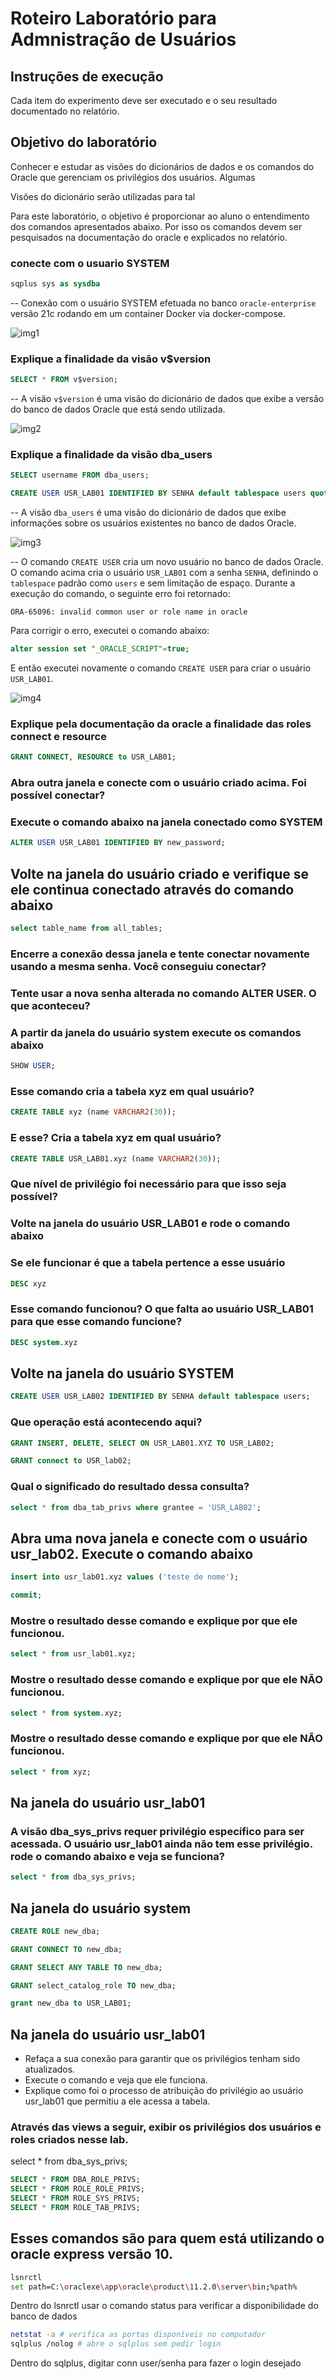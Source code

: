 # Roteiro Laboratório para Admnistração de Usuários

## Instruções de execução

Cada item do experimento deve ser executado e o seu resultado documentado no relatório.

## Objetivo do laboratório

Conhecer e estudar as visões do dicionários de dados e os comandos do Oracle que gerenciam os privilégios dos usuários. Algumas

Visões do dicionário serão utilizadas para tal

Para este laboratório, o objetivo é proporcionar ao aluno o entendimento dos comandos apresentados abaixo. Por isso os comandos devem ser pesquisados na documentação do oracle e explicados no relatório.

### conecte com o usuario SYSTEM

```sql
sqplus sys as sysdba
```

-- Conexão com o usuário SYSTEM efetuada no banco `oracle-enterprise` versão 21c rodando em um container Docker via docker-compose.

![img1](/assignments/dba/img/1_connect_sysdba.png)

### Explique a finalidade da visão v$version

```sql
SELECT * FROM v$version;
```

-- A visão `v$version` é uma visão do dicionário de dados que exibe a versão do banco de dados Oracle que está sendo utilizada.

![img2](/assignments/dba/img/2_version.png)

### Explique a finalidade da visão dba_users

```sql
SELECT username FROM dba_users;

CREATE USER USR_LAB01 IDENTIFIED BY SENHA default tablespace users quota unlimited on users; 
```

-- A visão `dba_users` é uma visão do dicionário de dados que exibe informações sobre os usuários existentes no banco de dados Oracle.

![img3](/assignments/dba/img/3_dba_users.png)

-- O comando `CREATE USER` cria um novo usuário no banco de dados Oracle. O comando acima cria o usuário `USR_LAB01` com a senha `SENHA`, definindo o `tablespace` padrão como `users` e sem limitação de espaço.
Durante a execução do comando, o seguinte erro foi retornado:

```command
ORA-65096: invalid common user or role name in oracle
```

Para corrigir o erro, executei o comando abaixo:

```sql
alter session set "_ORACLE_SCRIPT"=true;
```

E então executei novamente o comando `CREATE USER` para criar o usuário `USR_LAB01`.

![img4](/assignments/dba/img/4_create_user.png)

### Explique pela documentação da oracle a finalidade das roles connect e resource

```sql
GRANT CONNECT, RESOURCE to USR_LAB01;
```

### Abra outra janela e conecte com o usuário criado acima. Foi possível conectar?

### Execute o comando abaixo na janela conectado como SYSTEM

```sql
ALTER USER USR_LAB01 IDENTIFIED BY new_password;
```

## Volte na janela do usuário criado e verifique se ele continua conectado através do comando abaixo

```sql
select table_name from all_tables;
```

### Encerre a conexão dessa janela e tente conectar novamente usando a mesma senha. Você conseguiu conectar?

### Tente usar a nova senha alterada no comando ALTER USER. O que aconteceu?

### A partir da janela do usuário system execute os comandos abaixo

```sql
SHOW USER;
```

### Esse comando cria a tabela xyz em qual usuário?

```sql
CREATE TABLE xyz (name VARCHAR2(30));
```


### E esse? Cria a tabela xyz em qual usuário?

```sql
CREATE TABLE USR_LAB01.xyz (name VARCHAR2(30));
```

### Que nível de privilégio foi necessário para que isso seja possível?

### Volte na janela do usuário USR_LAB01 e rode o comando abaixo

### Se ele funcionar é que a tabela pertence a esse usuário

```sql
DESC xyz 
```

### Esse comando funcionou? O que falta ao usuário USR_LAB01 para que esse comando funcione?

```sql
DESC system.xyz
```

## Volte na janela do usuário SYSTEM

```sql
CREATE USER USR_LAB02 IDENTIFIED BY SENHA default tablespace users;
```

### Que operação está acontecendo aqui?

```sql
GRANT INSERT, DELETE, SELECT ON USR_LAB01.XYZ TO USR_LAB02;

GRANT connect to USR_lab02;
```

### Qual o significado do resultado dessa consulta?

```sql
select * from dba_tab_privs where grantee = 'USR_LAB02';
```

## Abra uma nova janela e conecte com o usuário usr_lab02. Execute o comando abaixo

```sql
insert into usr_lab01.xyz values ('teste de nome');

commit;
```

### Mostre o resultado desse comando e explique por que ele funcionou.

```sql
select * from usr_lab01.xyz;
```

### Mostre o resultado desse comando e explique por que ele NÃO funcionou.

```sql
select * from system.xyz;
```

### Mostre o resultado desse comando e explique por que ele NÃO funcionou.

```sql
select * from xyz;
```

## Na janela do usuário usr_lab01

### A visão dba_sys_privs requer privilégio específico para ser acessada. O usuário usr_lab01 ainda não tem esse privilégio. rode o comando abaixo e veja se funciona?

```sql
select * from dba_sys_privs;
```

## Na janela do usuário system

```sql
CREATE ROLE new_dba;

GRANT CONNECT TO new_dba;

GRANT SELECT ANY TABLE TO new_dba;

GRANT select_catalog_role TO new_dba;

grant new_dba to USR_LAB01;
```

## Na janela do usuário usr_lab01

- Refaça a sua conexão para garantir que os privilégios tenham sido atualizados.
- Execute o comando e veja que ele funciona.
- Explique como foi o processo de atribuição do privilégio ao usuário usr_lab01 que permitiu a ele acessa a tabela.

### Através das views a seguir, exibir os privilégios dos usuários e roles criados nesse lab.
select * from dba_sys_privs;

```sql
SELECT * FROM DBA_ROLE_PRIVS;
SELECT * FROM ROLE_ROLE_PRIVS;
SELECT * FROM ROLE_SYS_PRIVS;
SELECT * FROM ROLE_TAB_PRIVS;
```

## Esses comandos são para quem está utilizando o oracle express versão 10.

```bash
lsnrctl
set path=C:\oraclexe\app\oracle\product\11.2.0\server\bin;%path%
```

Dentro do lsnrctl usar o comando status para verificar a disponibilidade do banco de dados

```bash
netstat -a # verifica as portas disponíveis no computador
sqlplus /nolog # abre o sqlplus sem pedir login
```

Dentro do sqlplus, digitar conn user/senha para fazer o login desejado
